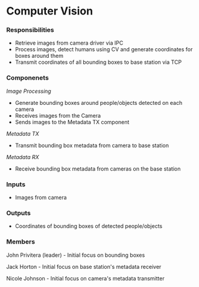 # Computer Vision


### Responsibilities
- Retrieve images from camera driver via IPC
- Process images, detect humans using CV and generate coordinates for boxes around them
- Transmit coordinates of all bounding boxes to base station via TCP

### Componenets
*Image Processing*
- Generate bounding boxes around people/objects detected on each camera
- Receives images from the Camera
- Sends images to the Metadata TX component

*Metadata TX*
- Transmit bounding box metadata from camera to base station

*Metadata RX*
- Receive bounding box metadata from cameras on the base station

### Inputs
- Images from camera

### Outputs
- Coordinates of bounding boxes of detected people/objects

### Members
John Privitera (leader) - Initial focus on bounding boxes

Jack Horton - Initial focus on base station's metadata receiver

Nicole Johnson - Initial focus on camera's metadata transmitter
